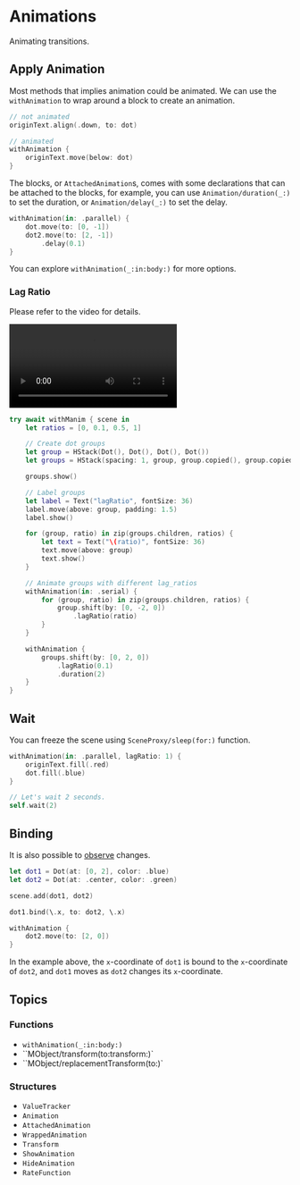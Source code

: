 
# Animations

Animating transitions.


## Apply Animation

Most methods that implies animation could be animated. We can use the `withAnimation` to wrap around a block to create an animation.

```swift
// not animated
originText.align(.down, to: dot)

// animated
withAnimation {
    originText.move(below: dot)
}
```

The blocks, or ``AttachedAnimation``s, comes with some declarations that can be attached to the blocks, for example, you can use ``Animation/duration(_:)`` to set the duration, or ``Animation/delay(_:)`` to set the delay.
```swift
withAnimation(in: .parallel) {
    dot.move(to: [0, -1])
    dot2.move(to: [2, -1])
        .delay(0.1)
}
```

You can explore ``withAnimation(_:in:body:)`` for more options.

### Lag Ratio

Please refer to the video for details.

![Video](https://github.com/Vaida12345/Swift-Manim/blob/main/Sources/Manim/Documentation.docc/Resources/lagRatio.mov)

```swift
try await withManim { scene in
    let ratios = [0, 0.1, 0.5, 1]

    // Create dot groups
    let group = HStack(Dot(), Dot(), Dot(), Dot())
    let groups = HStack(spacing: 1, group, group.copied(), group.copied(), group.copied())

    groups.show()

    // Label groups
    let label = Text("lagRatio", fontSize: 36)
    label.move(above: group, padding: 1.5)
    label.show()

    for (group, ratio) in zip(groups.children, ratios) {
        let text = Text("\(ratio)", fontSize: 36)
        text.move(above: group)
        text.show()
    }

    // Animate groups with different lag_ratios
    withAnimation(in: .serial) {
        for (group, ratio) in zip(groups.children, ratios) {
            group.shift(by: [0, -2, 0])
                .lagRatio(ratio)
        }
    }

    withAnimation {
        groups.shift(by: [0, 2, 0])
            .lagRatio(0.1)
            .duration(2)
    }
} 
```


## Wait

You can freeze the scene using ``SceneProxy/sleep(for:)`` function.

```swift
withAnimation(in: .parallel, lagRatio: 1) {
    originText.fill(.red)
    dot.fill(.blue)
}

// Let's wait 2 seconds.
self.wait(2)
```

## Binding

It is also possible to [observe](``MObject/addUpdater(index:initialCall:handler:)``) changes.

```swift
let dot1 = Dot(at: [0, 2], color: .blue)
let dot2 = Dot(at: .center, color: .green)

scene.add(dot1, dot2)

dot1.bind(\.x, to: dot2, \.x)

withAnimation {
    dot2.move(to: [2, 0])
}
```

In the example above, the `x`-coordinate of `dot1` is bound to the `x`-coordinate of `dot2`, and `dot1` moves as `dot2` changes its `x`-coordinate.

## Topics

### Functions
- ``withAnimation(_:in:body:)``
- ``MObject/transform(to:transform:)`
- ``MObject/replacementTransform(to:)`

### Structures
- ``ValueTracker``
- ``Animation``
- ``AttachedAnimation``
- ``WrappedAnimation``
- ``Transform``
- ``ShowAnimation``
- ``HideAnimation``
- ``RateFunction``

